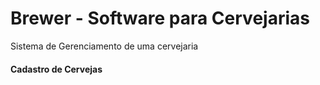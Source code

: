 # Brewer - Software para Cervejarias

Sistema de Gerenciamento de uma cervejaria

#### Cadastro de Cervejas

